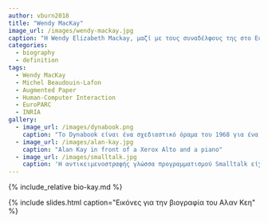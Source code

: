 ```yaml
---
author: vburn2018
title: "Wendy MacKay"
image_url: /images/wendy-mackay.jpg
caption: "Η Wendy Elizabeth Mackay, μαζί με τους συναδέλφους της στο EuroPARC της Xerox, ξεκίνησε την περιοχή του διάχυτου υπολογισμού, εισήγαγε την έννοια των επαυξημένων διεπαφών χαρτιού και ερεύνησε την ενσωμάτωση του χαρτιού στις online πολυμεσικές πληροφορίες."
categories:
  - biography
  - definition
tags:
  - Wendy MacKay
  - Michel Beaudouin-Lafon
  - Augmented Paper
  - Human-Computer Interaction
  - EuroPARC
  - INRIA
gallery:
  - image_url: /images/dynabook.png
    caption: "Το Dynabook είναι ένα σχεδιαστικό όραμα του 1968 για ένα φορητό υπολογιστή τύπου τάμπλετ από τον Alan Kay που απευθύνεται σε παιδιά και μπορεί να προγραμματιστεί με στόχο την προσωπική έκφραση και την επεξεργασία της πληροφορίας"
  - image_url: /images/alan-kay.jpg
    caption: "Alan Kay in front of a Xerox Alto and a piano"
  - image_url: /images/smalltalk.jpg
    caption: 'Η αντικειμενοστραφής γλώσσα προγραμματισμού Smalltalk είχε έμφαση σε οντότητες υψηλού επιπέδου και στην διάδραση με τον χρήστη και έτσι διευκόλυνε την κατασκευή και τις δοκιμές του λογισμικού που τελικά οδήγησε στους πρώτους επιτυχημένους εμπορικά επιτραπέζιους υπολογιστές'
---
```


{% include_relative bio-kay.md %}

{% include slides.html caption="Εικόνες για την βιογραφία του Αλαν Κεη" %}
